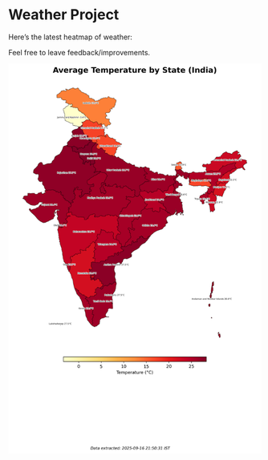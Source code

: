 # Weather Project

Here’s the latest heatmap of weather:

Feel free to leave feedback/improvements.

![India Heatmap](docs/assets/india_heatmap.png?v=C98E51)

